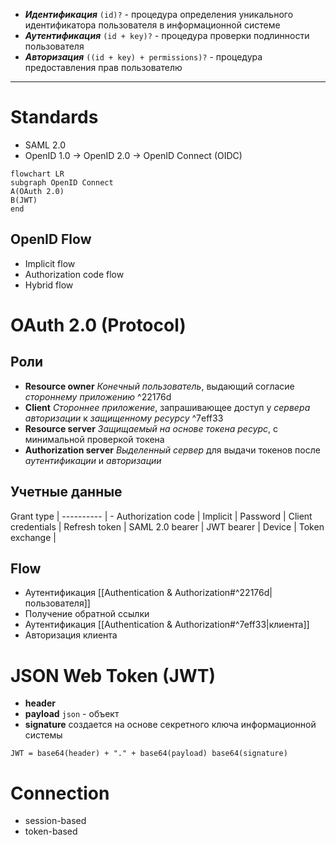 -  ***Идентификация*** `(id)?` - процедура определения уникального идентификатора пользователя в информационной системе
- ***Аутентификация*** `(id + key)?` - процедура проверки подлинности пользователя
- ***Авторизация*** `((id + key) + permissions)?` - процедура предоставления прав пользователю

---

# Standards
- SAML 2.0
- OpenID 1.0 -> OpenID 2.0 -> OpenID Connect (OIDC)

```mermaid
flowchart LR
subgraph OpenID Connect
A(OAuth 2.0)
B(JWT)
end
```

## OpenID Flow
- Implicit flow
- Authorization code flow
- Hybrid flow

# OAuth 2.0 (Protocol)

## Роли
- **Resource owner**
	*Конечный пользователь*, выдающий согласие *стороннему приложению* ^22176d
- **Client**
	*Стороннее приложение*, запрашивающее доступ у *сервера авторизации*  к *защищенному ресурсу* ^7eff33
- **Resource server**
	*Защищаемый на основе токена ресурс*, с минимальной проверкой токена
- **Authorization server**
	*Выделенный сервер* для выдачи токенов после *аутентификации* и *авторизации*

## Учетные данные

Grant type | 
---------- | -
Authorization code |
Implicit |
Password |
Client credentials |
Refresh token |
SAML 2.0 bearer |
JWT bearer |
Device |
Token exchange |

## Flow
- Аутентификация [[Authentication & Authorization#^22176d|пользователя]]
- Получение обратной ссылки
- Аутентификация [[Authentication & Authorization#^7eff33|клиента]]
- Авторизация клиента

# JSON Web Token (JWT)
- **header**
- **payload**
	`json` - объект
- **signature**
	создается на основе секретного ключа информационной системы
```
JWT = base64(header) + "." + base64(payload) base64(signature)
```

# Connection
- session-based
- token-based